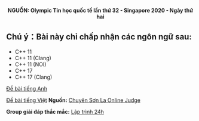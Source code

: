 **<center>NGUỒN: Olympic Tin học quốc tế lần thứ 32 - Singapore 2020 - Ngày thứ hai</center>**

## Chú ý：Bài này chỉ chấp nhận các ngôn ngữ sau:
- C++ 11
- C++ 11 (Clang)
- C++ 11 (NOI)
- C++ 17
- C++ 17 (Clang)

[Đề bài tiếng Anh](/statements/1527/day2-biscuits-ISC.pdf)

[Đề bài tiếng Việt](/statements/1527/day2-biscuits-vi_VN.pdf)
**Nguồn:** [Chuyên Sơn La Online Judge](http://csloj.ddns.net/)

**Group giải đáp thắc mắc:** [Lập trình 24h](https://www.facebook.com/groups/1386904321519984)